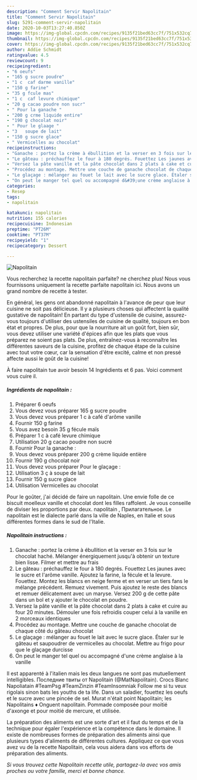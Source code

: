 ```yaml
---
description: "Comment Servir Napolitain"
title: "Comment Servir Napolitain"
slug: 5291-comment-servir-napolitain
date: 2020-10-03T13:27:40.850Z
image: https://img-global.cpcdn.com/recipes/9135f21bed63cc7f/751x532cq70/napolitain-photo-principale-de-la-recette.jpg
thumbnail: https://img-global.cpcdn.com/recipes/9135f21bed63cc7f/751x532cq70/napolitain-photo-principale-de-la-recette.jpg
cover: https://img-global.cpcdn.com/recipes/9135f21bed63cc7f/751x532cq70/napolitain-photo-principale-de-la-recette.jpg
author: Addie Schmidt
ratingvalue: 4.5
reviewcount: 9
recipeingredient:
- "6 oeufs"
- "165 g sucre poudre"
- "1 c  caf darme vanille"
- "150 g farine"
- "35 g fcule mas"
- "1 c  caf levure chimique"
- "20 g cacao poudre non sucr"
- " Pour la ganache "
- "200 g crme liquide entire"
- "190 g chocolat noir"
- " Pour le glaage "
- "3   soupe de lait"
- "150 g sucre glace"
- " Vermicelles au chocolat"
recipeinstructions:
- "Ganache : portez la crème à ébullition et la verser en 3 fois sur le chocolat haché. Mélanger énergiquement jusqu&#39;à obtenir un texture bien lisse. Filmer et mettre au frais"
- "Le gâteau : préchauffez le four à 180 degrés. Fouettez Les jaunes avec le sucre et l&#39;arôme vanille. Ajoutez la farine, la fécule et la levure. Fouettez. Montez les blancs en neige ferme et en verser un tiers fans le mélange précédent. Remuez vivement. Puis ajoutez le reste des blancs et remuer délicatement avec un maryse. Versez 200 g de cette pâte dans un bol et y ajouter le chocolat en poudre."
- "Versez la pâte vanille et la pâte chocolat dans 2 plats à cake et cuire au four 20 minutes. Démouler une fois refroidis couper celui à la vanille en 2 morceaux identiques"
- "Procédez au montage. Mettre une couche de ganache chocolat de chaque côté du gâteau chocolat"
- "Le glaçage : mélanger au fouet le lait avec le sucre glace. Étaler sur le gâteau et saupoudrer de vermicelles au chocolat. Mettre au frigo pour que le glaçage durcisse"
- "On peut le manger tel quel ou accompagné d&#39;une crème anglaise à la vanille"
categories:
- Resep
tags:
- napolitain

katakunci: napolitain 
nutrition: 155 calories
recipecuisine: Indonesian
preptime: "PT26M"
cooktime: "PT37M"
recipeyield: "1"
recipecategory: Dessert

---
```



![Napolitain](https://img-global.cpcdn.com/recipes/9135f21bed63cc7f/751x532cq70/napolitain-photo-principale-de-la-recette.jpg)

Vous recherchez la recette napolitain parfaite? ne cherchez plus! Nous vous fournissons uniquement la recette parfaite napolitain ici. Nous avons un grand nombre de recette à tester.

En général, les gens ont abandonné napolitain à l'avance de peur que leur cuisine ne soit pas délicieuse. Il y a plusieurs choses qui affectent la qualité gustative de napolitain! En partant du type d'ustensile de cuisine, assurez-vous toujours d'utiliser des ustensiles de cuisine de qualité, toujours en bon état et propres. De plus, pour que la nourriture ait un goût fort, bien sûr, vous devez utiliser une variété d'épices afin que les plats que vous préparez ne soient pas plats. De plus, entraînez-vous à reconnaître les différentes saveurs de la cuisine, profitez de chaque étape de la cuisine avec tout votre cœur, car la sensation d'être excité, calme et non pressé affecte aussi le goût de la cuisine!

<!--inarticleads1-->

À faire napolitain tue avoir besoin 14 Ingrédients et 6 pas. Voici comment vous cuire il.

##### Ingrédients de napolitain :

1. Préparer 6 oeufs
1. Vous devez vous préparer 165 g sucre poudre
1. Vous devez vous préparer 1 c à café d&#39;arôme vanille
1. Fournir 150 g farine
1. Vous avez besoin 35 g fécule maïs
1. Préparer 1 c à café levure chimique
1. Utilisation 20 g cacao poudre non sucré
1. Fournir  Pour la ganache :
1. Vous devez vous préparer 200 g crème liquide entière
1. Fournir 190 g chocolat noir
1. Vous devez vous préparer  Pour le glaçage :
1. Utilisation 3 ç à soupe de lait
1. Fournir 150 g sucre glace
1. Utilisation  Vermicelles au chocolat


Pour le goûter, j&#39;ai décidé de faire un napolitain. Une envie folle de ce biscuit moelleux vanille et chocolat dont les filles raffolent. Je vous conseille de diviser les proportions par deux. napolitain , Прилагательное. Le napolitain est le dialecte parlé dans la ville de Naples, en Italie et sous différentes formes dans le sud de l&#39;Italie. 

<!--inarticleads2-->

##### Napolitain instructions :

1. Ganache : portez la crème à ébullition et la verser en 3 fois sur le chocolat haché. Mélanger énergiquement jusqu&#39;à obtenir un texture bien lisse. Filmer et mettre au frais
1. Le gâteau : préchauffez le four à 180 degrés. Fouettez Les jaunes avec le sucre et l&#39;arôme vanille. Ajoutez la farine, la fécule et la levure. Fouettez. Montez les blancs en neige ferme et en verser un tiers fans le mélange précédent. Remuez vivement. Puis ajoutez le reste des blancs et remuer délicatement avec un maryse. Versez 200 g de cette pâte dans un bol et y ajouter le chocolat en poudre.
1. Versez la pâte vanille et la pâte chocolat dans 2 plats à cake et cuire au four 20 minutes. Démouler une fois refroidis couper celui à la vanille en 2 morceaux identiques
1. Procédez au montage. Mettre une couche de ganache chocolat de chaque côté du gâteau chocolat
1. Le glaçage : mélanger au fouet le lait avec le sucre glace. Étaler sur le gâteau et saupoudrer de vermicelles au chocolat. Mettre au frigo pour que le glaçage durcisse
1. On peut le manger tel quel ou accompagné d&#39;une crème anglaise à la vanille


Il est apparenté à l&#39;italien mais les deux langues ne sont pas mutuellement intelligibles. Последние твиты от Napolitain (@MatNapolitain). Crocs Blanc Napoliatain #TeamPsg #TeamZinzin #TeamInsomniak Follow me si tu veux rigolais sinon bats les youths de ta life. Dans un saladier, fouettez les oeufs et le sucre avec une pincée de sel. Murat n&#39;était point Napolitain; les Napolitains ♦ Onguent napolitain. Pommade composée pour moitié d&#39;axonge et pour moitié de mercure, et utilisée. 

<!--inarticleads1-->

<p>
La préparation des aliments est une sorte d'art et il faut du temps et de la technique pour égaler l'expérience et la compétence dans le domaine. Il existe de nombreuses formes de préparation des aliments ainsi que plusieurs types d'aliments de différentes cultures. Appliquez ce que vous avez vu de la recette Napolitain, cela vous aidera dans vos efforts de préparation des aliments.
</p>

<p>
<i>Si vous trouvez cette Napolitain recette utile, partagez-la avec vos amis proches ou votre famille, merci et bonne chance.</i>
</p>
